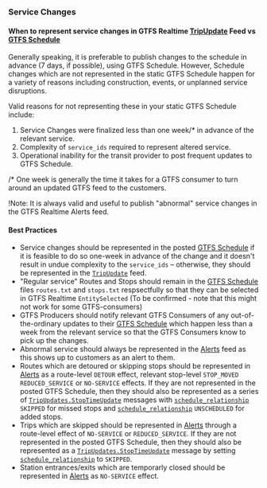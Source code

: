 ### Service Changes

#### When to represent service changes in GTFS Realtime [TripUpdate](#TripUpdate) Feed vs [GTFS Schedule](https://gtfs.org/reference/static/)

Generally speaking, it is preferable to publish changes to the schedule in advance (7 days, if possible), using GTFS Schedule.  However, Schedule changes which are not represented in the static GTFS Schedule happen for a variety of reasons including construction, events, or unplanned service disruptions.  

Valid reasons for not representing these in your static GTFS Schedule include:

1. Service Changes were finalized less than one week/* in advance of the relevant service.
2. Complexity of `service_ids` required to represent altered service.  
3. Operational inability for the transit provider to post frequent updates to GTFS Schedule.

/* One week is generally the time it takes for a GTFS consumer to turn around an updated GTFS feed to the customers.

!Note: It is always valid and useful to publish "abnormal" service changes in the GTFS Realtime Alerts feed.

#### Best Practices

* Service changes should be represented in the posted [GTFS Schedule](https://gtfs.org/reference/static/) if it is feasible to do so one-week in advance of the change and it doesn't result in undue complexity to the `service_ids` – otherwise, they should be represented in the [`TripUpdate`](#TripUpdate) feed.
* "Regular service" Routes and Stops should remain in the [GTFS Schedule](https://gtfs.org/reference/static/) files `routes.txt` and `stops.txt` respsectfully so that they can be selected in GTFS Realtime `EntitySelected` (To be confirmed - note that this might not work for some GTFS-consumers)
* GTFS Producers should notify relevant GTFS Consumers of any out-of-the-ordinary updates to their [GTFS Schedule](https://gtfs.org/reference/static/) which happen less than a week from the relevant service so that the GTFS Consumers know to pick up the changes.
* Abnormal service should always be represented in the [Alerts](#Alerts) feed as this shows up to customers as an alert to them.  
* Routes which are detoured or skipping stops should be represented in [Alerts](#Alerts) as a route-level `DETOUR` effect, relevant stop-level `STOP_MOVED` `REDUCED_SERVICE` or `NO-SERVICE` effects.  If they are not represented in the posted GTFS Schedule, then they should also be represented as a series of [`TripUpdates.StopTimeUpdate`](https://gtfs.org/realtime/reference/#message-stoptimeupdate) messages with [`schedule_relationship`](https://gtfs.org/realtime/reference/#enum-schedulerelationship) `SKIPPED` for missed stops and [`schedule_relationship`](https://gtfs.org/realtime/reference/#enum-schedulerelationship) `UNSCHEDULED` for added stops.
* Trips which are skipped should be represented in [Alerts](#Alerts) through a route-level effect of `NO-SERVICE` or `REDUCED_SERVICE`.  If they are not represented in the posted GTFS Schedule, then they should also be represented as a [`TripUpdates.StopTimeUpdate`](https://gtfs.org/realtime/reference/#message-stoptimeupdate) message by setting [`schedule_relationship`](https://gtfs.org/realtime/reference/#enum-schedulerelationship) to `SKIPPED`.
* Station entrances/exits which are temporarly closed should be represented in [Alerts](#Alerts) as `NO-SERVICE` effect.
